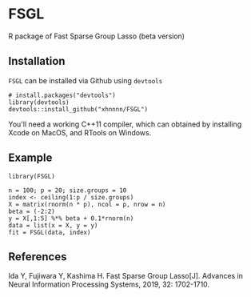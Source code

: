 # FSGL

R package of Fast Sparse Group Lasso (beta version)

Installation
------------

`FSGL` can be installed via Github using `devtools`

    # install.packages("devtools")
    library(devtools)
    devtools::install_github("xhnnnn/FSGL")

You'll need a working C++11 compiler, which can obtained by installing
Xcode on MacOS, and RTools on Windows.

Example
-------

    library(FSGL)
    
    n = 100; p = 20; size.groups = 10
    index <- ceiling(1:p / size.groups)
    X = matrix(rnorm(n * p), ncol = p, nrow = n)
    beta = (-2:2)
    y = X[,1:5] %*% beta + 0.1*rnorm(n)
    data = list(x = X, y = y)
    fit = FSGL(data, index)



References
----------

Ida Y, Fujiwara Y, Kashima H. Fast Sparse Group Lasso[J]. Advances in Neural Information Processing Systems, 2019, 32: 1702-1710.
